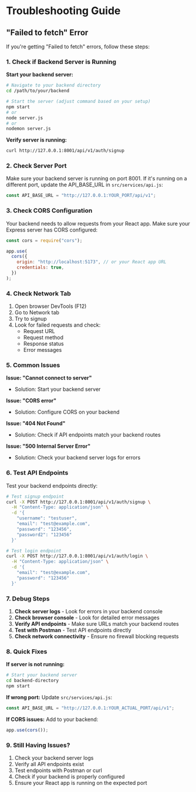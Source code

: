# Troubleshooting Guide

## "Failed to fetch" Error

If you're getting "Failed to fetch" errors, follow these steps:

### 1. Check if Backend Server is Running

**Start your backend server:**

```bash
# Navigate to your backend directory
cd /path/to/your/backend

# Start the server (adjust command based on your setup)
npm start
# or
node server.js
# or
nodemon server.js
```

**Verify server is running:**

```bash
curl http://127.0.0.1:8001/api/v1/auth/signup
```

### 2. Check Server Port

Make sure your backend server is running on port 8001. If it's running on a different port, update the API_BASE_URL in `src/services/api.js`:

```javascript
const API_BASE_URL = "http://127.0.0.1:YOUR_PORT/api/v1";
```

### 3. Check CORS Configuration

Your backend needs to allow requests from your React app. Make sure your Express server has CORS configured:

```javascript
const cors = require("cors");

app.use(
  cors({
    origin: "http://localhost:5173", // or your React app URL
    credentials: true,
  })
);
```

### 4. Check Network Tab

1. Open browser DevTools (F12)
2. Go to Network tab
3. Try to signup
4. Look for failed requests and check:
   - Request URL
   - Request method
   - Response status
   - Error messages

### 5. Common Issues

**Issue: "Cannot connect to server"**

- Solution: Start your backend server

**Issue: "CORS error"**

- Solution: Configure CORS on your backend

**Issue: "404 Not Found"**

- Solution: Check if API endpoints match your backend routes

**Issue: "500 Internal Server Error"**

- Solution: Check your backend server logs for errors

### 6. Test API Endpoints

Test your backend endpoints directly:

```bash
# Test signup endpoint
curl -X POST http://127.0.0.1:8001/api/v1/auth/signup \
  -H "Content-Type: application/json" \
  -d '{
    "username": "testuser",
    "email": "test@example.com",
    "password": "123456",
    "password2": "123456"
  }'

# Test login endpoint
curl -X POST http://127.0.0.1:8001/api/v1/auth/login \
  -H "Content-Type: application/json" \
  -d '{
    "email": "test@example.com",
    "password": "123456"
  }'
```

### 7. Debug Steps

1. **Check server logs** - Look for errors in your backend console
2. **Check browser console** - Look for detailed error messages
3. **Verify API endpoints** - Make sure URLs match your backend routes
4. **Test with Postman** - Test API endpoints directly
5. **Check network connectivity** - Ensure no firewall blocking requests

### 8. Quick Fixes

**If server is not running:**

```bash
# Start your backend server
cd backend-directory
npm start
```

**If wrong port:**
Update `src/services/api.js`:

```javascript
const API_BASE_URL = "http://127.0.0.1:YOUR_ACTUAL_PORT/api/v1";
```

**If CORS issues:**
Add to your backend:

```javascript
app.use(cors());
```

### 9. Still Having Issues?

1. Check your backend server logs
2. Verify all API endpoints exist
3. Test endpoints with Postman or curl
4. Check if your backend is properly configured
5. Ensure your React app is running on the expected port
